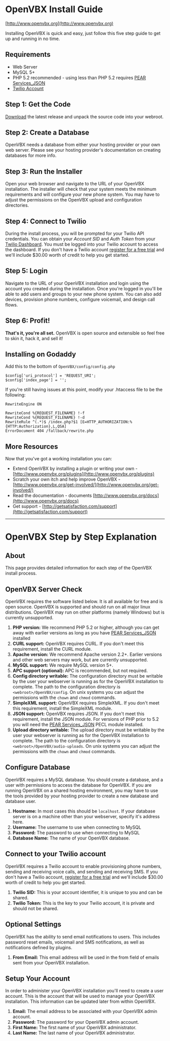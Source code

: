 # OpenVBX Install Guide

[http://www.openvbx.org](http://www.openvbx.org)

Installing OpenVBX is quick and easy, just follow this five step guide to get up and running in no time.

## Requirements

* Web Server
* MySQL 5+
* PHP 5.2 recommended - using less than PHP 5.2 requires [PEAR Services\_JSON](http://pear.php.net/package/Services_JSON)
* [Twilio Account](https://www.twilio.com/try-twilio)

## Step 1: Get the Code

[Download](http://www.openvbx.org/download) the latest release and unpack the source code into your webroot.

## Step 2: Create a Database

OpenVBX needs a database from either your hosting provider or your own web server.  Please see your hosting provider's documentation on creating databases for more info.

## Step 3: Run the Installer

Open your web browser and navigate to the URL of your OpenVBX installation. The installer will check that your system meets the minimum requirements and will configure your new phone system. You may have to adjust the permissions on the OpenVBX upload and configuration directories.

## Step 4: Connect to Twilio

During the install process, you will be prompted for your Twilio API credentials. You can obtain your _Account SID_ and _Auth Token_ from your [Twilio Dashboard](https://www.twilio.com/user/account/). You must be logged into your Twilio account to access the dashboard. If you don't have a Twilio account [register for a free trial](https://www.twilio.com/try-twilio) and we'll include $30.00 worth of credit to help you get started.

## Step 5: Login

Navigate to the URL of your OpenVBX installation and login using the account you created during the installation. Once you're logged in you'll be able to add users and groups to your new phone system. You can also add devices, provision phone numbers, configure voicemail, and design call flows.

## Step 6: Profit!

__That's it, you're all set.__
OpenVBX is open source and extensible so feel free to skin it, hack it, and sell it!

## Installing on Godaddy

Add this to the bottom of `OpenVBX/config/config.php`

	$config['uri_protocol'] = 'REQUEST_URI';
	$config['index_page'] = '';

If you're still having issues at this point, modify your .htaccess file to be the following:

	RewriteEngine ON

	RewriteCond %{REQUEST_FILENAME} !-f 
	RewriteCond %{REQUEST_FILENAME} !-d 
	RewriteRule ^(.*)$ /index.php?$1 [E=HTTP_AUTHORIZATION:%{HTTP:Authorization},L,QSA] 
	ErrorDocument 404 /fallback/rewrite.php

## More Resources

Now that you've got a working installation you can:

* Extend OpenVBX by installing a plugin or writing your own - [http://www.openvbx.org/plugins](http://www.openvbx.org/plugins)
* Scratch your own itch and help improve OpenVBX - [http://www.openvbx.org/get-involved/](http://www.openvbx.org/get-involved/)
* Read the documentation - documents [http://www.openvbx.org/docs](http://www.openvbx.org/docs)
* Get support - [http://getsatisfaction.com/support](http://getsatisfaction.com/support)


----

# OpenVBX Step by Step Explanation

## About

This page provides detailed information for each step of the OpenVBX install process.

## OpenVBX Server Check

OpenVBX requires the software listed below. It is all available for free and is open source. OpenVBX is supported and should run on all major linux distributions. OpenVBX may run on other platforms (namely Windows) but is currently unsupported.

1. **PHP version:** We recommend PHP 5.2 or higher, although you can get away with earlier versions as long as you have [PEAR Services\_JSON](http://pear.php.net/package/Services_JSON) installed
1. **CURL support:** OpenVBX requires CURL. If you don't meet this requirement, install the CURL module.
1. **Apache version:** We recommend Apache version 2.2+. Earlier versions and other web servers may work, but are currently unsupported.
1. **MySQL support:** We require MySQL version 5+.
1. **APC support (optional):** APC is recommended, but not required.
1. **Config directory writable:** The configuration directory must be writable by the user your webserver is running as for the OpenVBX installation to complete. The path to the configuration directory is `<webroot>/OpenVBX/config`. On unix systems you can adjust the permissions with the `chown` and `chmod` commands.
1. **SimpleXML support:** OpenVBX requires SimpleXML. If you don't meet this requirement, install the SimpleXML module.
1. **JSON support:** OpenVBX requires JSON. If you don't meet this requirement, install the JSON module. For versions of PHP prior to 5.2 you will need the [PEAR Services\_JSON](http://pear.php.net/package/Services_JSON) PECL module installed.
1. **Upload directory writable:** The upload directory must be writable by the user your webserver is running as for the OpenVBX installation to complete. The path to the configuration directory is `<webroot>/OpenVBX/audio-uploads`. On unix systems you can adjust the permissions with the `chown` and `chmod` commands.

## Configure Database

OpenVBX requires a MySQL database. You should create a database, and a user with permissions to access the database for OpenVBX. If you are running OpenVBX on a shared hosting environment, you may have to use the tools provided by your hosting provider to create a new database and database user.

1. **Hostname:** In most cases this should be `localhost`. If your database server is on a machine other than your webserver, specify it's address here.
1. **Username:** The username to use when connecting to MySQL
1. **Password:** The password to use when connecting to MySQL
1. **Database Name:** The name of your OpenVBX database.

## Connect to your Twilio account

OpenVBX requires a Twilio account to enable provisioning phone numbers, sending and receiving voice calls, and sending and receiving SMS. If you don't have a Twilio account, [register for a free trial](https://www.twilio.com/try-twilio) and we'll include $30.00 worth of credit to help you get started.

1. **Twilio SID:** This is your account identifier, it is unique to you and can be shared.
1. **Twilio Token:** This is the key to your Twilio account, it is private and should not be shared.

## Optional Settings

OpenVBX has the ability to send email notifications to users. This includes password reset emails, voicemail and SMS notifications, as well as notifications defined by plugins.

1. **From Email:** This email address will be used in the from field of emails sent from your OpenVBX installation.

## Setup Your Account

In order to administer your OpenVBX installation you'll need to create a user account. This is the account that will be used to manage your OpenVBX installation. This information can be updated later from within OpenVBX.

1. **Email:** The email address to be associated with your OpenVBX admin account.
1. **Password:** The password for your OpenVBX admin account.
1. **First Name:** The first name of your OpenVBX administrator.
1. **Last Name:** The last name of your OpenVBX administrator.
